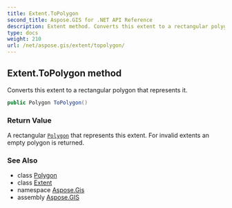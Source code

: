 ```yaml
---
title: Extent.ToPolygon
second_title: Aspose.GIS for .NET API Reference
description: Extent method. Converts this extent to a rectangular polygon that represents it.
type: docs
weight: 210
url: /net/aspose.gis/extent/topolygon/
---
```

## Extent.ToPolygon method

Converts this extent to a rectangular polygon that represents it.

```csharp
public Polygon ToPolygon()
```

### Return Value

A rectangular [`Polygon`](../../../aspose.gis.geometries/polygon/) that represents this extent. For invalid extents an empty polygon is returned.

### See Also

* class [Polygon](../../../aspose.gis.geometries/polygon/)
* class [Extent](../)
* namespace [Aspose.Gis](../../extent/)
* assembly [Aspose.GIS](../../../)


